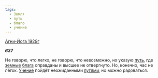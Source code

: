 ```yaml
---
tags:
  - Земля
  - путь
  - благо
  - учение
---
```

[Агни-Йога 1929г](https://127.0.0.1:4002/agni/1929)

___637___

Не говорю, что легко, не говорю, что невозможно, но указую [путь](../../../tags/#путь), где [земные](../../../tags/#Земля) [блага](../../../tags/#благо) оправданы и высшее не отвергнуто. Но, конечно, час не лёгок. [Учение](../../../tags/#учение) пойдёт неожиданными [путями](../../../tags/#путь), но можно радоваться.